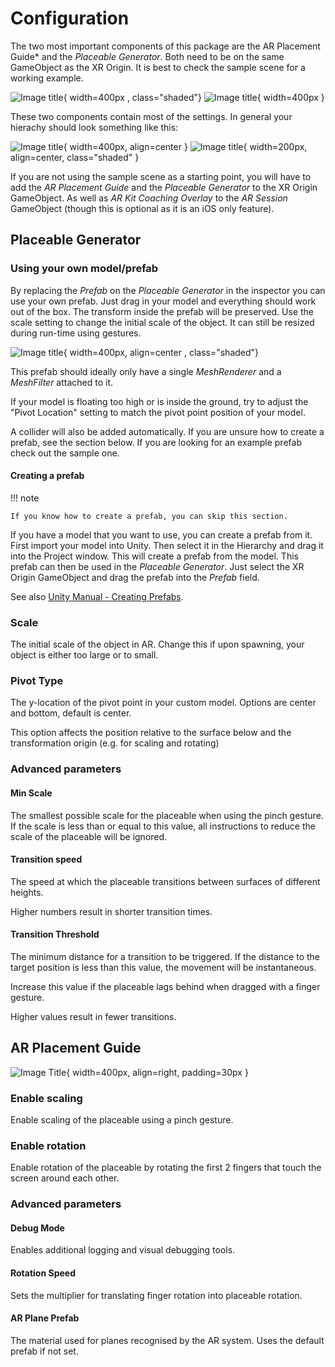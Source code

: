 # Configuration

The two most important components of this package are the AR Placement Guide\* and the *Placeable Generator*. Both need to be on the same GameObject as the XR Origin.
It is best to check the sample scene for a working example.

![Image title](images/XROrigin_Inspector_dark.png#only-dark){ width=400px , class="shaded"}
![Image title](images/XROrigin_Inspector_light.png#only-light){ width=400px }

These two components contain most of the settings. In general your hierachy should look something like this:

![Image title](images/Hierarchy_light.png#only-light){ width=400px, align=center }
![Image title](images/Hierarchy_dark.png#only-dark){ width=200px, align=center, class="shaded" }

If you are not using the sample scene as a starting point, you will have to add the *AR Placement Guide* and the *Placeable Generator* to the XR Origin GameObject.
As well as *AR Kit Coaching Overlay* to the *AR Session* GameObject (though this is optional as it is an iOS only feature).

## Placeable Generator

### Using your own model/prefab

By replacing the *Prefab* on the *Placeable Generator* in the inspector you can use your own prefab.
Just drag in your model and everything should work out of the box. The transform inside the prefab will be preserved.
Use the scale setting to change the initial scale of the object. It can still be resized during run-time using gestures.

![Image title](images/CustomPrefab.png){ width=400px, align=center , class="shaded"}

This prefab should ideally only have a single *MeshRenderer* and a *MeshFilter* attached to it.

If your model is floating too high or is inside the ground, try to adjust the "Pivot Location" setting to match the pivot point position of your model.

A collider will also be added automatically. If you are unsure how to create a prefab, see the section below.
If you are looking for an example prefab check out the sample one.

#### Creating a prefab

!!! note

    If you know how to create a prefab, you can skip this section.

If you have a model that you want to use, you can create a prefab from it.
First import your model into Unity. Then select it in the Hierarchy and drag it into the Project window. This will create a prefab from the model.
This prefab can then be used in the *Placeable Generator*. Just select the XR Origin GameObject and drag the prefab into the *Prefab* field.

See also [Unity Manual - Creating Prefabs](https://docs.unity3d.com/Manual/CreatingPrefabs.html).

### Scale
The initial scale of the object in AR.
Change this if upon spawning, your object is either too large or to small.

### Pivot Type
The y-location of the pivot point in your custom model.
Options are center and bottom, default is center.

This option affects the position relative to the surface below and the transformation origin (e.g. for scaling and rotating)


### Advanced parameters


#### Min Scale


The smallest possible scale for the placeable when using the pinch gesture. If the scale is less than or equal to this value, all instructions to reduce the scale of the placeable will be ignored.


#### Transition speed


The speed at which the placeable transitions between surfaces of different heights.

Higher numbers result in shorter transition times.


#### Transition Threshold


The minimum distance for a transition to be triggered. If the distance to the target position is less than this value, the movement will be instantaneous.

Increase this value if the placeable lags behind when dragged with a finger gesture.

Higher values result in fewer transitions.


## AR Placement Guide


![Image Title](images/ARPlacementGuideAdvanced.png){ width=400px, align=right, padding=30px }

### Enable scaling


Enable scaling of the placeable using a pinch gesture.


### Enable rotation


Enable rotation of the placeable by rotating the first 2 fingers that touch the screen around each other.


### Advanced parameters


#### Debug Mode


Enables additional logging and visual debugging tools.


#### Rotation Speed


Sets the multiplier for translating finger rotation into placeable rotation.


#### AR Plane Prefab


The material used for planes recognised by the AR system. Uses the default prefab if not set.

